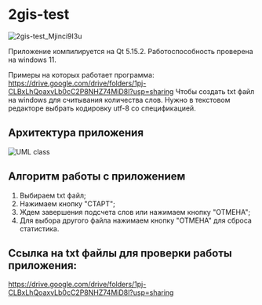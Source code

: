 # 2gis-test

![2gis-test_Mjinci9I3u](https://github.com/svirid132/2gis-test/assets/69749126/ac41781c-a74c-40a3-ad4b-94fec0114479)

Приложение компилируется на Qt 5.15.2. Работоспособность проверена на windows 11.

Примеры на которых работает программа: https://drive.google.com/drive/folders/1pj-CLBxLhQoaxvLb0cC2P8NHZ74MiD8l?usp=sharing
Чтобы создать txt файл на windows для считывания количества слов. Нужно в текстовом редакторе выбрать кодировку utf-8 со спецификацией.

## Архитектура приложения
![UML class](https://github.com/svirid132/2gis-test/assets/69749126/47c674b2-24a1-4e84-903b-3f5c9c9b3850)

## Алгоритм работы с приложением
1. Выбираем txt файл;
2. Нажимаем кнопку "СТАРТ";
3. Ждем завершения подсчета слов или нажимаем кнопку "ОТМЕНА";
4. Для выбора другого файла нажимаем кнопку "ОТМЕНА" для сброса статистика. 

## Ссылка на txt файлы для проверки работы приложения:
https://drive.google.com/drive/folders/1pj-CLBxLhQoaxvLb0cC2P8NHZ74MiD8l?usp=sharing
